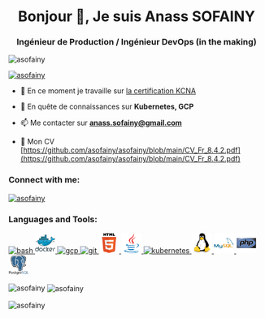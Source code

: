 <h1 align="center">Bonjour 👋, Je suis Anass SOFAINY</h1>
<h3 align="center">Ingénieur de Production / Ingénieur DevOps (in the making)</h3>

<p align="left"> <img src="https://komarev.com/ghpvc/?username=asofainy&label=Profile%20views&color=0e75b6&style=flat" alt="asofainy" /> </p>

<p align="left"> <a href="https://github.com/ryo-ma/github-profile-trophy"><img src="https://github-profile-trophy.vercel.app/?username=asofainy" alt="asofainy" /></a> </p>

- 🔭 En ce moment je travaille sur [la certification KCNA](https://training.linuxfoundation.org/certification/kubernetes-cloud-native-associate)

- 🌱 En quête de connaissances sur **Kubernetes, GCP**

- 📫 Me contacter sur **anass.sofainy@gmail.com**

- 📄 Mon CV [https://github.com/asofainy/asofainy/blob/main/CV_Fr_8.4.2.pdf](https://github.com/asofainy/asofainy/blob/main/CV_Fr_8.4.2.pdf)

<h3 align="left">Connect with me:</h3>
<p align="left">
<a href="https://linkedin.com/in/asofainy" target="blank"><img align="center" src="https://raw.githubusercontent.com/rahuldkjain/github-profile-readme-generator/master/src/images/icons/Social/linked-in-alt.svg" alt="asofainy" height="30" width="40" /></a>
</p>

<h3 align="left">Languages and Tools:</h3>
<p align="left"> <a href="https://www.gnu.org/software/bash/" target="_blank" rel="noreferrer"> <img src="https://www.vectorlogo.zone/logos/gnu_bash/gnu_bash-icon.svg" alt="bash" width="40" height="40"/> </a> <a href="https://www.docker.com/" target="_blank" rel="noreferrer"> <img src="https://raw.githubusercontent.com/devicons/devicon/master/icons/docker/docker-original-wordmark.svg" alt="docker" width="40" height="40"/> </a> <a href="https://cloud.google.com" target="_blank" rel="noreferrer"> <img src="https://www.vectorlogo.zone/logos/google_cloud/google_cloud-icon.svg" alt="gcp" width="40" height="40"/> </a> <a href="https://git-scm.com/" target="_blank" rel="noreferrer"> <img src="https://www.vectorlogo.zone/logos/git-scm/git-scm-icon.svg" alt="git" width="40" height="40"/> </a> <a href="https://www.w3.org/html/" target="_blank" rel="noreferrer"> <img src="https://raw.githubusercontent.com/devicons/devicon/master/icons/html5/html5-original-wordmark.svg" alt="html5" width="40" height="40"/> </a> <a href="https://www.java.com" target="_blank" rel="noreferrer"> <img src="https://raw.githubusercontent.com/devicons/devicon/master/icons/java/java-original.svg" alt="java" width="40" height="40"/> </a> <a href="https://kubernetes.io" target="_blank" rel="noreferrer"> <img src="https://www.vectorlogo.zone/logos/kubernetes/kubernetes-icon.svg" alt="kubernetes" width="40" height="40"/> </a> <a href="https://www.linux.org/" target="_blank" rel="noreferrer"> <img src="https://raw.githubusercontent.com/devicons/devicon/master/icons/linux/linux-original.svg" alt="linux" width="40" height="40"/> </a> <a href="https://www.mysql.com/" target="_blank" rel="noreferrer"> <img src="https://raw.githubusercontent.com/devicons/devicon/master/icons/mysql/mysql-original-wordmark.svg" alt="mysql" width="40" height="40"/> </a> <a href="https://www.php.net" target="_blank" rel="noreferrer"> <img src="https://raw.githubusercontent.com/devicons/devicon/master/icons/php/php-original.svg" alt="php" width="40" height="40"/> </a> <a href="https://www.postgresql.org" target="_blank" rel="noreferrer"> <img src="https://raw.githubusercontent.com/devicons/devicon/master/icons/postgresql/postgresql-original-wordmark.svg" alt="postgresql" width="40" height="40"/> </a> </p>

<p><img align="left" src="https://github-readme-stats.vercel.app/api/top-langs?username=asofainy&show_icons=true&locale=en&layout=compact" alt="asofainy" /></p>

<p>&nbsp;<img align="center" src="https://github-readme-stats.vercel.app/api?username=asofainy&show_icons=true&locale=en" alt="asofainy" /></p>

<p><img align="center" src="https://github-readme-streak-stats.herokuapp.com/?user=asofainy&" alt="asofainy" /></p>
